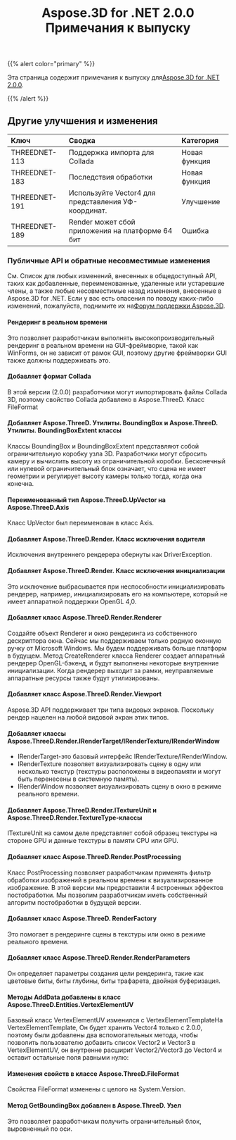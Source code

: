 ﻿---
title: Aspose.3D for .NET 2.0.0 Примечания к выпуску
type: docs
weight: 50
url: /ru/net/aspose-3d-for-net-2-0-0-release-notes/
---
{{% alert color="primary" %}} 

Эта страница содержит примечания к выпуску для[Aspose.3D for .NET 2.0.0](https://www.nuget.org/packages/Aspose.3D/2.0.0).

{{% /alert %}} 
## **Другие улучшения и изменения**

|**Ключ**|**Сводка**|**Категория**|
|:- |:- |:- |
|THREEDNET-113|Поддержка импорта для Collada|Новая функция|
|THREEDNET-183|Последствия обработки|Новая функция|
|THREEDNET-191|Используйте Vector4 для представления УФ-координат.|Улучшение|
|THREEDNET-189|Render может сбой приложения на платформе 64 бит|Ошибка|
### **Публичные API и обратные несовместимые изменения**
См. Список для любых изменений, внесенных в общедоступный API, таких как добавленные, переименованные, удаленные или устаревшие члены, а также любые несовместимые назад изменения, внесенные в Aspose.3D for .NET. Если у вас есть опасения по поводу каких-либо изменений, пожалуйста, поднимите их на[Форум поддержки Aspose.3D](https://forum.aspose.com/c/3d/18).
#### **Рендеринг в реальном времени**
Это позволяет разработчикам выполнять высокопроизводительный рендеринг в реальном времени на GUI-фреймворке, такой как WinForms, он не зависит от рамок GUI, поэтому другие фреймворки GUI также должны поддерживать это.
#### **Добавляет формат Collada**
В этой версии (2.0.0) разработчики могут импортировать файлы Collada 3D, поэтому свойство Collada добавлено в Aspose.ThreeD. Класс FileFormat
#### **Добавляет Aspose.ThreeD. Утилиты. BoundingBox и Aspose.ThreeD. Утилиты. BoundingBoxExtent классы**
Классы BoundingBox и BoundingBoxExtent представляют собой ограничительную коробку узла 3D. Разработчики могут сбросить камеру и вычислить высоту из ограничительной коробки. Бесконечный или нулевой ограничительный блок означает, что сцена не имеет геометрии и регулирует высоту камеры только тогда, когда она конечна.
#### **Переименованный тип Aspose.ThreeD.UpVector на Aspose.ThreeD.Axis**
Класс UpVector был переименован в класс Axis.
#### **Добавляет Aspose.ThreeD.Render. Класс исключения водителя**
Исключения внутреннего рендерера обернуты как DriverException.
#### **Добавляет Aspose.ThreeD.Render. Класс исключения инициализации**
Это исключение выбрасывается при неспособности инициализировать рендерер, например, инициализировать его на компьютере, который не имеет аппаратной поддержки OpenGL 4,0.
#### **Добавляет класс Aspose.ThreeD.Render.Renderer**
Создайте объект Renderer и окно рендеринга из собственного дескриптора окна. Сейчас мы поддерживаем только родную оконную ручку от Microsoft Windows. Мы будем поддерживать больше платформ в будущем. Метод CreateRenderer класса Renderer создает аппаратный рендерер OpenGL-бэкенд, и будут выполнены некоторые внутренние инициализации. Когда рендерер выходит за рамки, неуправляемые аппаратные ресурсы также будут утилизированы.
#### **Добавляет класс Aspose.ThreeD.Render.Viewport**
Aspose.3D API поддерживает три типа видовых экранов. Поскольку рендер нацелен на любой видовой экран этих типов.
#### **Добавляет классы Aspose.ThreeD.Render.IRenderTarget/IRenderTexture/IRenderWindow**
- IRenderTarget-это базовый интерфейс IRenderTexture/IRenderWindow.
- IRenderTexture позволяет визуализировать сцену в одну или несколько текстур (текстуры расположены в видеопамяти и могут быть перенесены в системную память).
- IRenderWindow позволяет визуализировать сцену в окно в режиме реального времени.
#### **Добавляет Aspose.ThreeD.Render.ITextureUnit и Aspose.ThreeD.Render.TextureType-классы**
ITextureUnit на самом деле представляет собой образец текстуры на стороне GPU и данные текстуры в памяти CPU или GPU.
#### **Добавляет класс Aspose.ThreeD.Render.PostProcessing**
Класс PostProcessing позволяет разработчикам применять фильтр обработки изображений в реальном времени к визуализированное изображение. В этой версии мы предоставили 4 встроенных эффектов постобработки. Мы позволим разработчикам иметь собственный алгоритм постобработки в будущей версии.
#### **Добавляет класс Aspose.ThreeD. RenderFactory**
Это помогает в рендеринге сцены в текстуры или окно в режиме реального времени.
#### **Добавляет класс Aspose.ThreeD.Render.RenderParameters**
Он определяет параметры создания цели рендеринга, такие как цветовые биты, биты глубины, биты трафарета, двойная буферизация.
#### **Методы AddData добавлены в класс Aspose.ThreeD.Entities.VertexElementUV**
Базовый класс VertexElementUV изменился с VertexElementTemplate<Vector2>На VertexElementTemplate<Vector4>, Он будет хранить Vector4 только с 2.0.0, поэтому были добавлены два вспомогательных метода, чтобы позволить пользователю добавить список Vector2 и Vector3 в VertexElementUV, он внутренне расширит Vector2/Vector3 до Vector4 и оставит остальные поля равными нулю:
#### **Изменения свойств в классе Aspose.ThreeD.FileFormat**
Свойства FileFormat изменены с целого на System.Version.
#### **Метод GetBoundingBox добавлен в Aspose.ThreeD. Узел**
Это позволяет разработчикам получить ограничительный блок, выровненный по оси.
